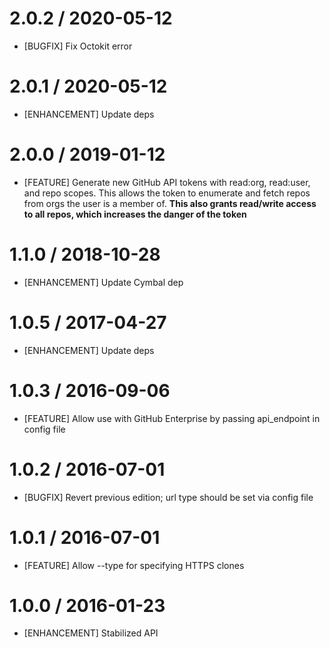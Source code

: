 # 2.0.2 / 2020-05-12

* [BUGFIX] Fix Octokit error

# 2.0.1 / 2020-05-12

* [ENHANCEMENT] Update deps

# 2.0.0 / 2019-01-12

* [FEATURE] Generate new GitHub API tokens with read:org, read:user, and repo scopes. This allows the token to enumerate and fetch repos from orgs the user is a member of. **This also grants read/write access to all repos, which increases the danger of the token**

# 1.1.0 / 2018-10-28

* [ENHANCEMENT] Update Cymbal dep

# 1.0.5 / 2017-04-27

* [ENHANCEMENT] Update deps

# 1.0.3 / 2016-09-06

* [FEATURE] Allow use with GitHub Enterprise by passing api_endpoint in config file

# 1.0.2 / 2016-07-01

* [BUGFIX] Revert previous edition; url type should be set via config file

# 1.0.1 / 2016-07-01

* [FEATURE] Allow --type for specifying HTTPS clones

# 1.0.0 / 2016-01-23

* [ENHANCEMENT] Stabilized API

